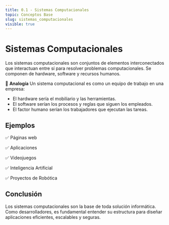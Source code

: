 ```yaml
---
title: 0.1 - Sistemas Computacionales
topic: Conceptos Base
slug: sistemas_computacionales
visible: true
---
```


# Sistemas Computacionales

Los sistemas computacionales son conjuntos de elementos interconectados que interactuan entre sí para resolver problemas computacionales. Se componen de hardware, software y recursos humanos.

📌 **Analogía**
Un sistema computacional es como un equipo de trabajo en una empresa:

- El hardware sería el mobiliario y las herramientas.
- El software serían los procesos y reglas que siguen los empleados.
- El factor humano serían los trabajadores que ejecutan las tareas.

## Ejemplos

✅ Páginas web

✅ Aplicaciones

✅ Videojuegos

✅ Inteligencia Artificial

✅ Proyectos de Robótica

## Conclusión

Los sistemas computacionales son la base de toda solución informática. Como desarrolladores, es fundamental entender su estructura para diseñar aplicaciones eficientes, escalables y seguras.
